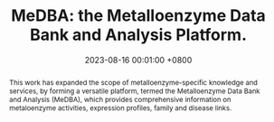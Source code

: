 ---
title:          "MeDBA: the Metalloenzyme Data Bank and Analysis Platform."
date:           2023-08-16 00:01:00 +0800
selected:       true
pub:            "Nucleic Acids Research"
pub_date:       "2023"
abstract: >-
  This work has expanded the scope of metalloenzyme-specific knowledge and services, by forming a versatile platform, termed the Metalloenzyme Data Bank and Analysis (MeDBA), which provides comprehensive information on metaloenzyme activities, expression profiles, family and disease links.
# cover:          /assets/images/covers/2021-4-cover.jpg
authors:
- Yu, J.-L.*
- Wu, S.*
- Zhou, C.
- Dai, Q.-Q.
- Schofield, Christopher J.
- Li, G.-B.#
links:
  Paper: https://academic.oup.com/nar/article/51/D1/D593/6761737
  Websever: https://medba.ddtmlab.org/
---